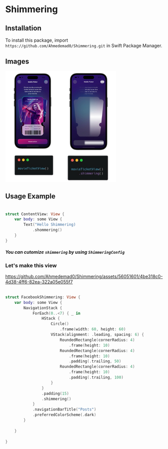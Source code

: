 # Shimmering

## Installation

To install this package, import `https://github.com/Ahmedemad0/Shimmering.git` in Swift Package Manager.

## Images
<img src = "readmeAssets/example1.JPG" width = "350" height = "350">

## Usage Example

``` swift

struct ContentView: View {
    var body: some View {
        Text("Hello Shimmering)
            .shommering()
    }
}

```
##### You can cutomize `shimmering` by using `ShimmeringConfig`

### Let's make this view
https://github.com/Ahmedemad0/Shimmering/assets/56051601/4be318c0-4d38-4ff6-82ea-322a05e055f7

``` swift

struct FacebookShimmering: View {
    var body: some View {
        NavigationStack {
            ForEach(0..<7) { _ in
                HStack {
                    Circle()
                        .frame(width: 60, height: 60)
                    VStack(alignment: .leading, spacing: 6) {
                        RoundedRectangle(cornerRadius: 4)
                            .frame(height: 10)
                        RoundedRectangle(cornerRadius: 4)
                            .frame(height: 10)
                            .padding(.trailing, 50)
                        RoundedRectangle(cornerRadius: 4)
                            .frame(height: 10)
                            .padding(.trailing, 100)
                    }
                }
                .padding(15)
                .shimmering()
            }
            .navigationBarTitle("Posts")
            .preferredColorScheme(.dark)
        }

    }
        
}


```
